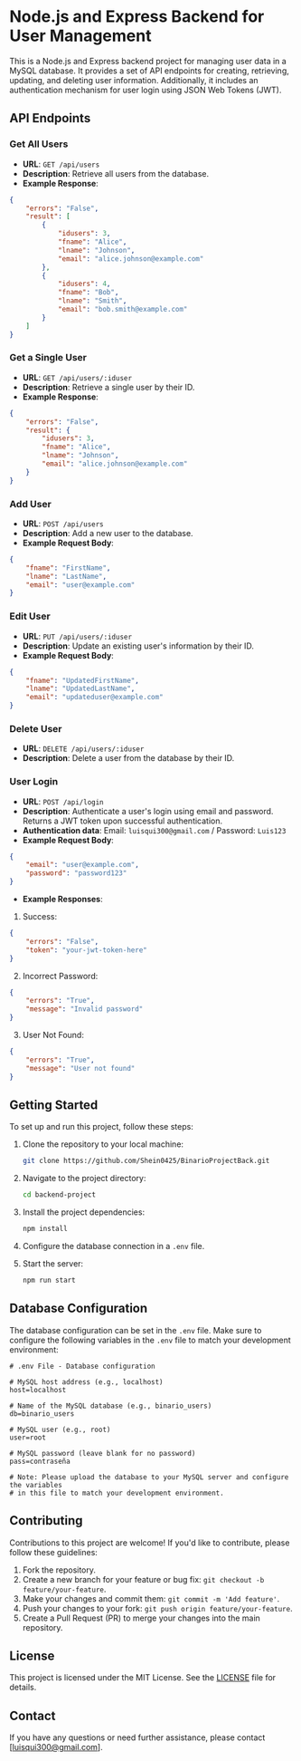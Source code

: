 # Node.js and Express Backend for User Management

This is a Node.js and Express backend project for managing user data in a MySQL database. It provides a set of API endpoints for creating, retrieving, updating, and deleting user information. Additionally, it includes an authentication mechanism for user login using JSON Web Tokens (JWT).

## API Endpoints

### Get All Users

- **URL**: `GET /api/users`
- **Description**: Retrieve all users from the database.
- **Example Response**:

```json
{
    "errors": "False",
    "result": [
        {
            "idusers": 3,
            "fname": "Alice",
            "lname": "Johnson",
            "email": "alice.johnson@example.com"
        },
        {
            "idusers": 4,
            "fname": "Bob",
            "lname": "Smith",
            "email": "bob.smith@example.com"
        }
    ]
}
```

### Get a Single User

- **URL**: `GET /api/users/:iduser`
- **Description**: Retrieve a single user by their ID.
- **Example Response**:

```json
{
    "errors": "False",
    "result": {
        "idusers": 3,
        "fname": "Alice",
        "lname": "Johnson",
        "email": "alice.johnson@example.com"
    }
}
```

### Add User

- **URL**: `POST /api/users`
- **Description**: Add a new user to the database.
- **Example Request Body**:

```json
{
    "fname": "FirstName",
    "lname": "LastName",
    "email": "user@example.com"
}
```

### Edit User

- **URL**: `PUT /api/users/:iduser`
- **Description**: Update an existing user's information by their ID.
- **Example Request Body**:

```json
{
    "fname": "UpdatedFirstName",
    "lname": "UpdatedLastName",
    "email": "updateduser@example.com"
}
```

### Delete User

- **URL**: `DELETE /api/users/:iduser`
- **Description**: Delete a user from the database by their ID.

### User Login

- **URL**: `POST /api/login`
- **Description**: Authenticate a user's login using email and password. Returns a JWT token upon successful authentication.
- **Authentication data**: Email: `luisqui300@gmail.com`  / Password: `Luis123`
- **Example Request Body**:

```json
{
    "email": "user@example.com",
    "password": "password123"
}
```

- **Example Responses**:

1. Success:

```json
{
    "errors": "False",
    "token": "your-jwt-token-here"
}
```

2. Incorrect Password:

```json
{
    "errors": "True",
    "message": "Invalid password"
}
```

3. User Not Found:

```json
{
    "errors": "True",
    "message": "User not found"
}
```

## Getting Started

To set up and run this project, follow these steps:

1. Clone the repository to your local machine:

   ```bash
   git clone https://github.com/Shein0425/BinarioProjectBack.git
   ```

2. Navigate to the project directory:

   ```bash
   cd backend-project
   ```

3. Install the project dependencies:

   ```bash
   npm install
   ```

4. Configure the database connection in a `.env` file.

5. Start the server:

   ```bash
   npm run start
   ```

## Database Configuration

The database configuration can be set in the `.env` file. Make sure to configure the following variables in the `.env` file to match your development environment:

```plaintext
# .env File - Database configuration

# MySQL host address (e.g., localhost)
host=localhost

# Name of the MySQL database (e.g., binario_users)
db=binario_users

# MySQL user (e.g., root)
user=root

# MySQL password (leave blank for no password)
pass=contraseña

# Note: Please upload the database to your MySQL server and configure the variables
# in this file to match your development environment.

```

## Contributing

Contributions to this project are welcome! If you'd like to contribute, please follow these guidelines:

1. Fork the repository.
2. Create a new branch for your feature or bug fix: `git checkout -b feature/your-feature`.
3. Make your changes and commit them: `git commit -m 'Add feature'`.
4. Push your changes to your fork: `git push origin feature/your-feature`.
5. Create a Pull Request (PR) to merge your changes into the main repository.

## License

This project is licensed under the MIT License. See the [LICENSE](LICENSE) file for details.

## Contact

If you have any questions or need further assistance, please contact [luisqui300@gmail.com].
